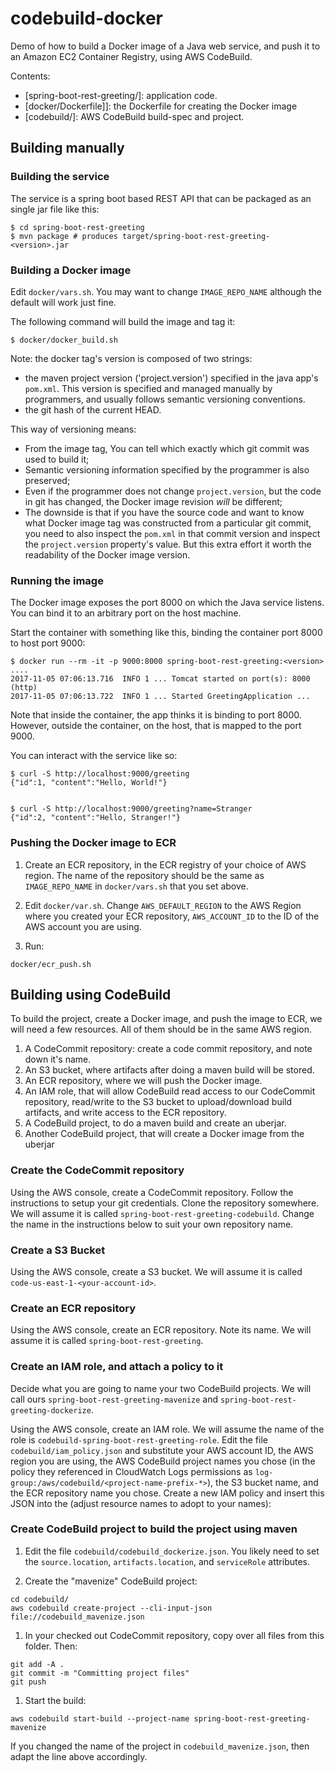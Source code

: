 # codebuild-docker

Demo of how to build a Docker image of a Java web service, and push it to an
Amazon EC2 Container Registry, using AWS CodeBuild.

Contents:
  - [spring-boot-rest-greeting/]: application code.
  - [docker/Dockerfile]]: the Dockerfile for creating the Docker image
  - [codebuild/]: AWS CodeBuild build-spec and project.

## Building manually
### Building the service

The service is a spring boot based REST API that can be packaged as an single jar file like this:

    $ cd spring-boot-rest-greeting
    $ mvn package # produces target/spring-boot-rest-greeting-<version>.jar
    
### Building a Docker image

Edit `docker/vars.sh`.  You may want to change `IMAGE_REPO_NAME` although the
default will work just fine.

The following command will build the image and tag it:

    $ docker/docker_build.sh

Note: the docker tag's version is composed of two strings:
  - the maven project version ('project.version') specified in the
    java app's `pom.xml`.  This version is specified and managed
    manually by programmers, and usually follows semantic versioning
    conventions.
  - the git hash of the current HEAD.

This way of versioning means:
  - From the image tag, You can tell which exactly which git commit was used
    to build it;
  - Semantic versioning information specified by the programmer is also
    preserved;
  - Even if the programmer does not change `project.version`, but the code in
    git has changed, the Docker image revision *will* be different;
  - The downside is that if you have the source code and want to know what
    Docker image tag was constructed from a particular git commit, you need to
    also inspect the `pom.xml` in that commit version and inspect the
    `project.version` property's value.  But this extra effort it worth the
    readability of the Docker image version.

### Running the image

The Docker image exposes the port 8000 on which the Java service listens.  You can bind it to an arbitrary port on the host machine.

Start the container with something like this, binding the container port 8000 to host port 9000:

    $ docker run --rm -it -p 9000:8000 spring-boot-rest-greeting:<version>
    ....
    2017-11-05 07:06:13.716  INFO 1 ... Tomcat started on port(s): 8000 (http)
    2017-11-05 07:06:13.722  INFO 1 ... Started GreetingApplication ...

Note that inside the container, the app thinks it is binding to port 8000.
However, outside the container, on the host, that is mapped to the port 9000.

You can interact with the service like so:

    $ curl -S http://localhost:9000/greeting
    {"id":1, "content":"Hello, World!"}


    $ curl -S http://localhost:9000/greeting?name=Stranger
    {"id":2, "content":"Hello, Stranger!"}

### Pushing the Docker image to ECR

1. Create an ECR repository, in the ECR registry of your choice of AWS region.
   The name of the repository should be the same as `IMAGE_REPO_NAME` in
   `docker/vars.sh` that you set above.

1. Edit `docker/var.sh`.  Change `AWS_DEFAULT_REGION` to the AWS Region where
   you created your ECR repository, `AWS_ACCOUNT_ID` to the ID of the AWS
   account you are using.

1. Run:

```
docker/ecr_push.sh
```

## Building using CodeBuild

To build the project, create a Docker image, and push the image to ECR, we will need a few resources.  All of them should be in the same AWS region.

1. A CodeCommit repository: create a code commit repository, and note down it's name.
1. An S3 bucket, where artifacts after doing a maven build will be stored.
1. An ECR repository, where we will push the Docker image.
1. An IAM role, that will allow CodeBuild read access to our CodeCommit repository, read/write to the S3 bucket to upload/download build artifacts, and write access to the ECR repository.
1. A CodeBuild project, to do a maven build and create an uberjar.
1. Another CodeBuild project, that will create a Docker image from the uberjar

### Create the CodeCommit repository

Using the AWS console, create a CodeCommit repository.  Follow the instructions
to setup your git credentials.  Clone the repository somewhere.  We will assume
it is called `spring-boot-rest-greeting-codebuild`.  Change the name in the
instructions below to suit your own repository name.

### Create a S3 Bucket

Using the AWS console, create a S3 bucket.  We will assume it is called
`code-us-east-1-<your-account-id>`.

### Create an ECR repository

Using the AWS console, create an ECR repository.  Note its name.  We will
assume it is called `spring-boot-rest-greeting`.

### Create an IAM role, and attach a policy to it

Decide what you are going to name your two CodeBuild projects.  We will call
ours `spring-boot-rest-greeting-mavenize` and
`spring-boot-rest-greeting-dockerize`.

Using the AWS console, create an IAM role.  We will assume the name of the role
is `codebuild-spring-boot-rest-greeting-role`.  Edit the file
`codebuild/iam_policy.json` and substitute your AWS account ID, the AWS region
you are using, the AWS CodeBuild project names you chose (in the policy they
referenced in CloudWatch Logs permissions as
`log-group:/aws/codebuild/<project-name-prefix-*>`), the S3 bucket name, and
the ECR repository name you chose.  Create a new IAM policy and insert this
JSON into the (adjust resource names to adopt to your names):


### Create CodeBuild project to build the project using maven

1. Edit the file `codebuild/codebuild_dockerize.json`.  You likely need to set
   the `source.location`, `artifacts.location`, and `serviceRole` attributes.

1. Create the "mavenize" CodeBuild project:

```
cd codebuild/
aws codebuild create-project --cli-input-json file://codebuild_mavenize.json
```

1. In your checked out CodeCommit repository, copy over all files from this folder.  Then:

```
git add -A .
git commit -m "Committing project files"
git push
```

1. Start the build:

```
aws codebuild start-build --project-name spring-boot-rest-greeting-mavenize
```

If you changed the name of the project in `codebuild_mavenize.json`, then adapt the line above accordingly.



